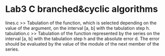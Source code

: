 # Lab3 C branched&cyclic algorithms
lines.c >> Tabulation of the function, which is selected depending on the value of the argument, on the interval [a, b] with the tabulation step h.
tabulation.c >> Tabulation of the function represented by the series on the interval [a, b] with the tabulation step h and the absolute error d. The error should be evaluated by the value of the module of the next member of the series.
